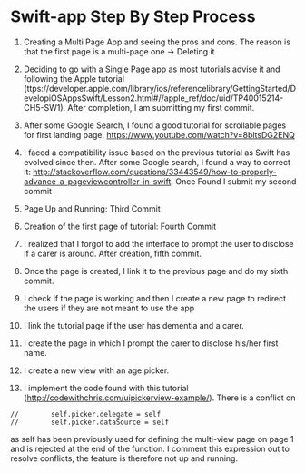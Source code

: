 # Swift-app Step By Step Process

1. Creating a Multi Page App and seeing the pros and cons. The reason is that the first page is a multi-page one -> Deleting it

2. Deciding to go with a Single Page app as most tutorials advise it and following the Apple tutorial (ttps://developer.apple.com/library/ios/referencelibrary/GettingStarted/DevelopiOSAppsSwift/Lesson2.html#//apple_ref/doc/uid/TP40015214-CH5-SW1). After completion, I am submitting my first commit.

3. After some Google Search, I found a good tutorial for scrollable pages for first landing page. https://www.youtube.com/watch?v=8bltsDG2ENQ

4. I faced a compatibility issue based on the previous tutorial as Swift has evolved since then. After some Google search, I found a way to correct it: http://stackoverflow.com/questions/33443549/how-to-properly-advance-a-pageviewcontroller-in-swift. Once Found I submit my second commit

5. Page Up and Running: Third Commit

6. Creation of the first page of tutorial: Fourth Commit

7. I realized that I forgot to add the interface to prompt the user to disclose if a carer is around. After creation, fifth commit.

8. Once the page is created, I link it to the previous page and do my sixth commit.

9. I check if the page is working and then I create a new page to redirect the users if they are not meant to use the app

10. I link the tutorial page if the user has dementia and a carer.

11. I create the page in which I prompt the carer to disclose his/her first name.

12. I create a new view with an age picker.

13. I implement the code found with this tutorial (http://codewithchris.com/uipickerview-example/). There is a conflict on 
```
//        self.picker.delegate = self
//        self.picker.dataSource = self
```

as self has been previously used for defining the multi-view page on page 1 and is rejected at the end of the function. I comment this expression out to resolve conflicts, the feature is therefore not up and running.